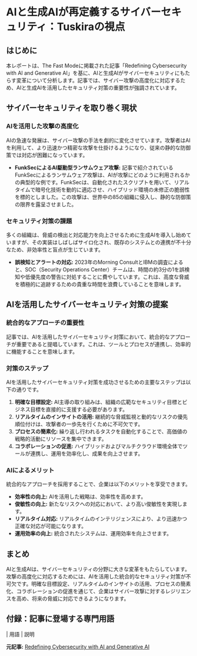 # AIと生成AIが再定義するサイバーセキュリティ：Tuskiraの視点

## はじめに

本レポートは、The Fast Modeに掲載された記事「Redefining Cybersecurity with AI and Generative AI」を基に、AIと生成AIがサイバーセキュリティにもたらす変革について分析します。記事では、サイバー攻撃の高度化に対応するため、AIと生成AIを活用したセキュリティ対策の重要性が強調されています。

## サイバーセキュリティを取り巻く現状

### AIを活用した攻撃の高度化

AIの急速な発展は、サイバー攻撃の手法を劇的に変化させています。攻撃者はAIを利用して、より迅速かつ精密な攻撃を仕掛けるようになり、従来の静的な防御策では対応が困難になっています。

* **FunkSecによるAI駆動型ランサムウェア攻撃:** 記事で紹介されているFunkSecによるランサムウェア攻撃は、AIが攻撃にどのように利用されるかの典型的な例です。FunkSecは、自動化されたスクリプトを用いて、リアルタイムで暗号化技術を動的に適応させ、ハイブリッド環境の未修正の脆弱性を標的としました。この攻撃は、世界中の85の組織に侵入し、静的な防御策の限界を露呈させました。

### セキュリティ対策の課題

多くの組織は、脅威の検出と対応能力を向上させるために生成AIを導入し始めていますが、その実装はしばしばサイロ化され、既存のシステムとの連携が不十分なため、非効率性と盲点が生じています。

* **誤検知とアラートの対応:** 2023年のMorning ConsultとIBMの調査によると、SOC（Security Operations Center）チームは、時間の約3分の1を誤検知や低優先度の警告に対処することに費やしています。これは、高度な脅威を積極的に追跡するための貴重な時間を浪費していることを意味します。

## AIを活用したサイバーセキュリティ対策の提案

### 統合的なアプローチの重要性

記事では、AIを活用したサイバーセキュリティ対策において、統合的なアプローチが重要であると提唱しています。これは、ツールとプロセスが連携し、効率的に機能することを意味します。

### 対策のステップ

AIを活用したサイバーセキュリティ対策を成功させるための主要なステップは以下の通りです。

1. **明確な目標設定:** AI主導の取り組みは、組織の広範なセキュリティ目標とビジネス目標を直接的に支援する必要があります。
2. **リアルタイムのインサイトの活用:** 継続的な脅威監視と動的なリスクの優先順位付けは、攻撃者の一歩先を行くために不可欠です。
3. **プロセスの簡素化:** 繰り返し行われるタスクを自動化することで、高価値の戦略的活動にリソースを集中できます。
4. **コラボレーションの促進:** ハイブリッドおよびマルチクラウド環境全体でツールが連携し、運用を効率化し、成果を向上させます。

### AIによるメリット

統合的なアプローチを採用することで、企業は以下のメリットを享受できます。

* **効率性の向上:** AIを活用した戦略は、効率性を高めます。
* **俊敏性の向上:** 新たなリスクへの対応において、より高い俊敏性を実現します。
* **リアルタイム対応:** リアルタイムのインテリジェンスにより、より迅速かつ正確な対応が可能になります。
* **運用効率の向上:** 統合されたシステムは、運用効率を向上させます。

## まとめ

AIと生成AIは、サイバーセキュリティの分野に大きな変革をもたらしています。攻撃の高度化に対応するためには、AIを活用した統合的なセキュリティ対策が不可欠です。明確な目標設定、リアルタイムのインサイトの活用、プロセスの簡素化、コラボレーションの促進を通じて、企業はサイバー攻撃に対するレジリエンスを高め、将来の脅威に対応できるようになります。

## 付録：記事に登場する専門用語

| 用語 | 説明 

**元記事:** [Redefining Cybersecurity with AI and Generative AI](https://www.thefastmode.com/technology-solutions/39448-redefining-cybersecurity-with-ai-and-generative-ai)